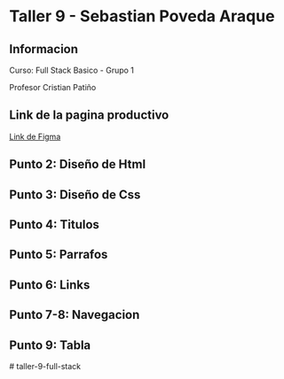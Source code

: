 <h1>Taller 9 - Sebastian Poveda Araque</h1>
<h2>Informacion </h2>

<p>Curso: Full Stack Basico - Grupo 1</p>

<p>Profesor Cristian Patiño</p>

<h2>Link de la pagina productivo </h2>
<a href="https://www.figma.com/file/8X6Dd9W4N4RRanHiyMeoR8/Sebastian-Poveda-Araque?type=design&node-id=10%3A6&mode=design&t=MGVpd2vMTeyN90w9-1 ">Link de Figma </a>
<h2>Punto  2: Diseño de Html </h2>
<h2>Punto 3: Diseño de Css </h2>
<h2>Punto 4: Titulos </h2>
<h2>Punto 5: Parrafos</h2>
<h2>Punto 6: Links</h2>
<h2>Punto 7-8: Navegacion</h2>
<h2>Punto 9: Tabla</h2>


#   t a l l e r - 9 - f u l l - s t a c k  
 